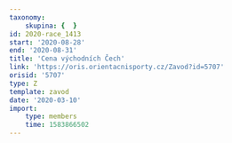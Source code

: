 ```yaml
---
taxonomy:
    skupina: {  }
id: 2020-race_1413
start: '2020-08-28'
end: '2020-08-31'
title: 'Cena východních Čech'
link: 'https://oris.orientacnisporty.cz/Zavod?id=5707'
orisid: '5707'
type: Z
template: zavod
date: '2020-03-10'
import:
    type: members
    time: 1583866502
---
```

